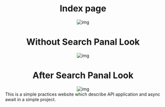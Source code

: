 <center><h1>Index page</h1>
<img src="https://github.com/Ankit-Dalei/Weather/assets/134222760/52a62eca-f8a6-49b8-ab80-30d0946deb58" alt="img"/>



<h1>Without Search Panal Look</h1>
<img src="https://github.com/Ankit-Dalei/Weather/assets/134222760/4b7cfd76-8ca5-451b-ae95-13e2f63edcf3" alt="img"/>



<h1>After Search Panal Look</h1>
<img src="https://github.com/Ankit-Dalei/Weather/assets/134222760/f978cf19-c2a3-4f09-a466-66959adad4ca" alt="img"/>
</center>
This is a simple practices website which describe API application and async await in a simple project.
